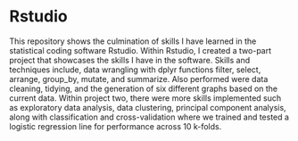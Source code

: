 # Rstudio
This repository shows the culmination of skills I have learned in the statistical coding software Rstudio. Within Rstudio, I created a two-part project that showcases the skills I have in the software. Skills and techniques include, data wrangling with dplyr functions filter, select, arrange, group_by, mutate, and summarize. Also performed were data cleaning, tidying, and the generation of six different graphs based on the current data. Within project two, there were more skills implemented such as exploratory data analysis, data clustering, principal component analysis, along with classification and cross-validation where we trained and tested a logistic regression line for performance across 10 k-folds.
